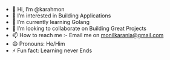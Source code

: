 - 👋 Hi, I’m @karahmon
- 👀 I’m interested in Building Applications
- 🌱 I’m currently learning Golang
- 💞️ I’m looking to collaborate on Building Great Projects
- 📫 How to reach me :- Email me on monilkarania@gmail.com
- 😄 Pronouns: He/Him
- ⚡ Fun fact: Learning never Ends

<!---
karahmon/karahmon is a ✨ special ✨ repository because its `README.md` (this file) appears on your GitHub profile.
You can click the Preview link to take a look at your changes.
--->
